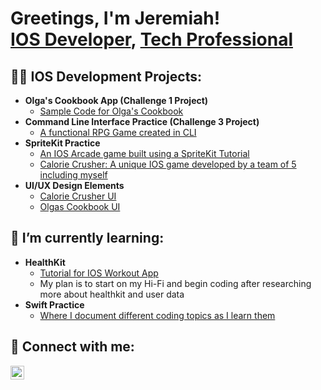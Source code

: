 <h1>Greetings, I'm Jeremiah! <br/><a href="https://github.com/jhicks59">IOS Developer</a>, <a href="https://www.linkedin.com/in/jeremiah-hicks-71b029340/">Tech Professional</a>

<h2>👨‍💻 IOS Development Projects:</h2>

- <b>Olga's Cookbook App (Challenge 1 Project)</b>
  - [Sample Code for Olga's Cookbook](https://github.com/jhicks59/Olgas-Cookbook.git)
- <b>Command Line Interface Practice (Challenge 3 Project)</b>
  - [A functional RPG Game created in CLI](https://github.com/jhicks59/Rustbucket-Rumble.git)
- <b>SpriteKit Practice</b>
  - [An IOS Arcade game built using a SpriteKit Tutorial](https://github.com/jhicks59/Solo-Mission.git)
  - [Calorie Crusher: A unique IOS game developed by a team of 5 including myself](https://github.com/jhicks59/CalorieCrusher.git)
- <b> UI/UX Design Elements </b>
  - [Calorie Crusher UI](https://sketch.com/s/252f08c4-c2f9-40e5-a497-d92e4475bb25)
  - [Olgas Cookbook UI](https://sketch.com/s/6861f69e-831a-4576-b545-afcfdab8a67d)
 
<h2> 🌱 I’m currently learning:</h2>

- <b>HealthKit</b>
  - [Tutorial for IOS Workout App](https://iosexample.com/build-a-workout-app-from-scratch-using-swiftui-and-healthkit/)
  - My plan is to start on my Hi-Fi and begin coding after researching more about healthkit and user data
- <b>Swift Practice</b>
  - [Where I document different coding topics as I learn them](https://github.com/jhicks59/CodingGuide.git)
 
<h2> 🤳 Connect with me:</h2>

[<img align="left" alt="JoshMadakor | LinkedIn" width="22px" src="https://cdn.jsdelivr.net/npm/simple-icons@v3/icons/linkedin.svg" />][linkedin]

[linkedin]: https://www.linkedin.com/in/jeremiah-hicks-71b029340/

<!--
**joshmadakor1/joshmadakor1** is a ✨ _special_ ✨ repository because its `README.md` (this file) appears on your GitHub profile.

Here are some ideas to get you started:

- 🔭 I’m currently working on ...
-  ...
- 👯 I’m looking to collaborate on ...
- 🤔 I’m looking for help with ...
- 💬 Ask me about ...
- 📫 How to reach me: ...
- 😄 Pronouns: ...
- ⚡ Fun fact: ...
-->
